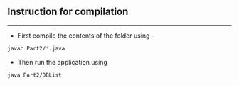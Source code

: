 ## Instruction for compilation
------------------------------------------
- First compile the contents of the folder using - 
```sh
javac Part2/*.java
```
- Then run the application using 
```sh
java Part2/DBList
```
